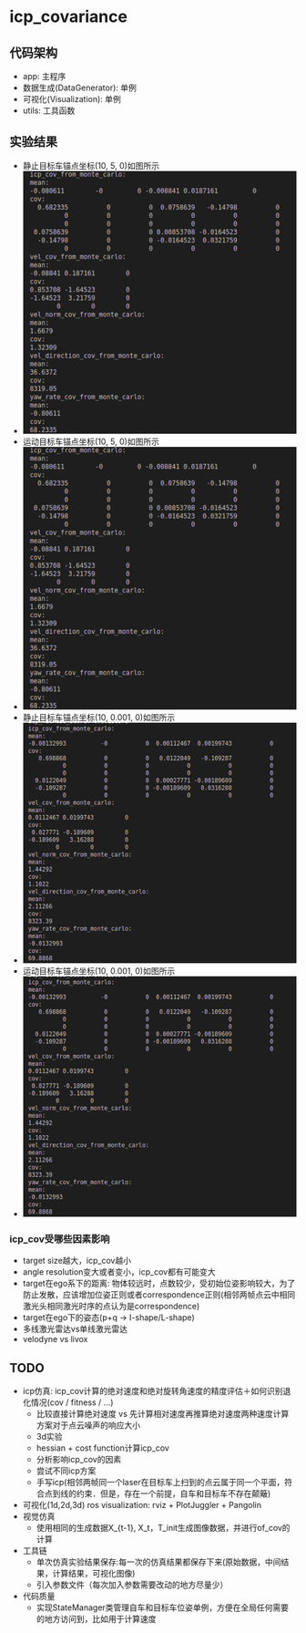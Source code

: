 # icp_covariance

## 代码架构
* app: 主程序
* 数据生成(DataGenerator): 单例
* 可视化(Visualization): 单例
* utils: 工具函数

## 实验结果
* 静止目标车锚点坐标(10, 5, 0)如图所示
* ![icp_cov_from_monte_carlo](./image/cov_for_static_anchor_point_10-5.png)
* 运动目标车锚点坐标(10, 5, 0)如图所示 
* ![icp_cov_from_monte_carlo](./image/cov_for_static_anchor_point_10-5.png)
* 静止目标车锚点坐标(10, 0.001, 0)如图所示 
* ![icp_cov_from_monte_carlo](./image/cov_for_static_anchor_point_10-0_001.png)
* 运动目标车锚点坐标(10, 0.001, 0)如图所示 
* ![icp_cov_from_monte_carlo](./image/cov_for_static_anchor_point_10-0_001.png)
### icp_cov受哪些因素影响
* target size越大，icp_cov越小
* angle resolution变大或者变小，icp_cov都有可能变大
* target在ego系下的距离: 物体较远时，点数较少，受初始位姿影响较大，为了防止发散，应该增加位姿正则或者correspondence正则(相邻两帧点云中相同激光头相同激光时序的点认为是correspondence)
* target在ego下的姿态(p+q -> I-shape/L-shape)
* 多线激光雷达vs单线激光雷达
* velodyne vs livox

## TODO
* icp仿真: icp_cov计算的绝对速度和绝对旋转角速度的精度评估＋如何识别退化情况(cov / fitness / ...)
  * 比较直接计算绝对速度 vs 先计算相对速度再推算绝对速度两种速度计算方案对于点云噪声的响应大小 
  * 3d实验
  * hessian + cost function计算icp_cov
  * 分析影响icp_cov的因素
  * 尝试不同icp方案
  * 手写icp(相邻两帧同一个laser在目标车上扫到的点云属于同一个平面，符合点到线的约束．但是，存在一个前提，自车和目标车不存在颠簸)
* 可视化(1d,2d,3d) ros visualization: rviz + PlotJuggler + Pangolin
* 视觉仿真
  * 使用相同的生成数据X_{t-1}, X_t，T_init生成图像数据，并进行of_cov的计算
* 工具链
  * 单次仿真实验结果保存:每一次的仿真结果都保存下来(原始数据，中间结果，计算结果，可视化图像)
  * 引入参数文件（每次加入参数需要改动的地方尽量少）
* 代码质量
  * 实现StateManager类管理自车和目标车位姿单例，方便在全局任何需要的地方访问到，比如用于计算速度
